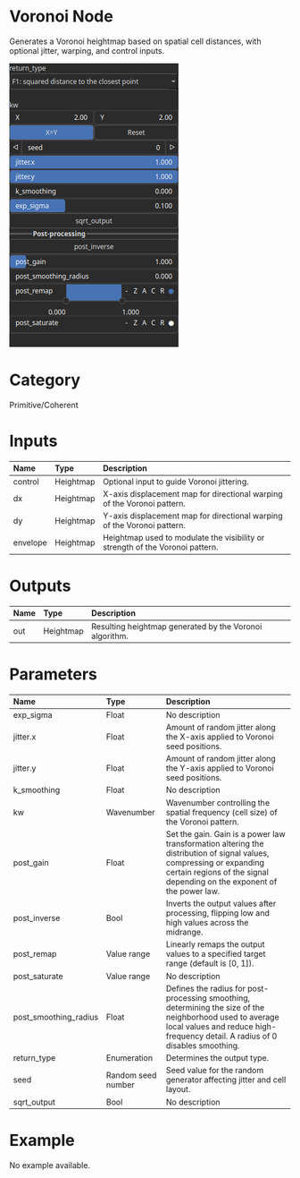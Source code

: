 
Voronoi Node
============


Generates a Voronoi heightmap based on spatial cell distances, with optional jitter, warping, and control inputs.



![img](../../images/nodes/Voronoi_settings.png)


# Category


Primitive/Coherent
# Inputs

|Name|Type|Description|
| :--- | :--- | :--- |
|control|Heightmap|Optional input to guide Voronoi jittering.|
|dx|Heightmap|X-axis displacement map for directional warping of the Voronoi pattern.|
|dy|Heightmap|Y-axis displacement map for directional warping of the Voronoi pattern.|
|envelope|Heightmap|Heightmap used to modulate the visibility or strength of the Voronoi pattern.|

# Outputs

|Name|Type|Description|
| :--- | :--- | :--- |
|out|Heightmap|Resulting heightmap generated by the Voronoi algorithm.|

# Parameters

|Name|Type|Description|
| :--- | :--- | :--- |
|exp_sigma|Float|No description|
|jitter.x|Float|Amount of random jitter along the X-axis applied to Voronoi seed positions.|
|jitter.y|Float|Amount of random jitter along the Y-axis applied to Voronoi seed positions.|
|k_smoothing|Float|No description|
|kw|Wavenumber|Wavenumber controlling the spatial frequency (cell size) of the Voronoi pattern.|
|post_gain|Float|Set the gain. Gain is a power law transformation altering the distribution of signal values, compressing or expanding certain regions of the signal depending on the exponent of the power law.|
|post_inverse|Bool|Inverts the output values after processing, flipping low and high values across the midrange.|
|post_remap|Value range|Linearly remaps the output values to a specified target range (default is [0, 1]).|
|post_saturate|Value range|No description|
|post_smoothing_radius|Float|Defines the radius for post-processing smoothing, determining the size of the neighborhood used to average local values and reduce high-frequency detail. A radius of 0 disables smoothing.|
|return_type|Enumeration|Determines the output type.|
|seed|Random seed number|Seed value for the random generator affecting jitter and cell layout.|
|sqrt_output|Bool|No description|

# Example


No example available.